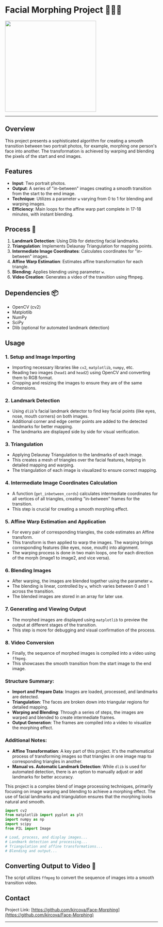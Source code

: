 # Facial Morphing Project 🧑🔄👩


<img src='output.gif' width='300'>

-------------
## Overview
This project presents a sophisticated algorithm for creating a smooth transition between two portrait photos, for example, morphing one person's face into another. The transformation is achieved by warping and blending the pixels of the start and end images. 

## Features
- **Input**: Two portrait photos.
- **Output**: A series of "in-between" images creating a smooth transition from the start to the end image.
- **Technique**: Utilizes a parameter `w` varying from 0 to 1 for blending and warping images.
- **Efficiency**: Main loops for the affine warp part complete in 17-18 minutes, with instant blending.

## Process 🔄
1. **Landmark Detection**: Using Dlib for detecting facial landmarks.
2. **Triangulation**: Implements Delaunay Triangulation for mapping points.
3. **Intermediate Image Coordinates**: Calculates coordinates for "in-between" images.
4. **Affine Warp Estimation**: Estimates affine transformation for each triangle.
5. **Blending**: Applies blending using parameter `w`.
6. **Video Creation**: Generates a video of the transition using ffmpeg.

## Dependencies 📦
- OpenCV (cv2)
- Matplotlib
- NumPy
- SciPy
- Dlib (optional for automated landmark detection)

## Usage

### 1. **Setup and Image Importing**
   - Importing necessary libraries like `cv2`, `matplotlib`, `numpy`, etc.
   - Reading two images (`head1` and `head2`) using OpenCV and converting them to RGB format.
   - Cropping and resizing the images to ensure they are of the same dimensions.

### 2. **Landmark Detection**
   - Using `dlib`'s facial landmark detector to find key facial points (like eyes, nose, mouth corners) on both images.
   - Additional corner and edge center points are added to the detected landmarks for better mapping.
   - The landmarks are displayed side by side for visual verification.

### 3. **Triangulation**
   - Applying Delaunay Triangulation to the landmarks of each image.
   - This creates a mesh of triangles over the facial features, helping in detailed mapping and warping.
   - The triangulation of each image is visualized to ensure correct mapping.

### 4. **Intermediate Image Coordinates Calculation**
   - A function (`get_inbetween_cords`) calculates intermediate coordinates for all vertices of all triangles, creating "in-between" frames for the transition.
   - This step is crucial for creating a smooth morphing effect.

### 5. **Affine Warp Estimation and Application**
   - For every pair of corresponding triangles, the code estimates an Affine transform.
   - This transform is then applied to warp the images. The warping brings corresponding features (like eyes, nose, mouth) into alignment.
   - The warping process is done in two main loops, one for each direction of the morph (image1 to image2, and vice versa).

### 6. **Blending Images**
   - After warping, the images are blended together using the parameter `w`.
   - The blending is linear, controlled by `w`, which varies between 0 and 1 across the transition.
   - The blended images are stored in an array for later use.

### 7. **Generating and Viewing Output**
   - The morphed images are displayed using `matplotlib` to preview the output at different stages of the transition.
   - This step is more for debugging and visual confirmation of the process.

### 8. **Video Conversion**
   - Finally, the sequence of morphed images is compiled into a video using `ffmpeg`.
   - This showcases the smooth transition from the start image to the end image.

### Structure Summary:
- **Import and Prepare Data**: Images are loaded, processed, and landmarks are detected.
- **Triangulation**: The faces are broken down into triangular regions for detailed mapping.
- **Warping and Blending**: Through a series of steps, the images are warped and blended to create intermediate frames.
- **Output Generation**: The frames are compiled into a video to visualize the morphing effect.

### Additional Notes:
- **Affine Transformation**: A key part of this project. It's the mathematical process of transforming images so that triangles in one image map to corresponding triangles in another.
- **Manual vs. Automatic Landmark Detection**: While `dlib` is used for automated detection, there is an option to manually adjust or add landmarks for better accuracy.

This project is a complex blend of image processing techniques, primarily focusing on image warping and blending to achieve a morphing effect. The use of facial landmarks and triangulation ensures that the morphing looks natural and smooth.


```python
import cv2
from matplotlib import pyplot as plt
import numpy as np
import scipy
from PIL import Image

# Load, process, and display images...
# Landmark detection and processing...
# Triangulation and affine transformations...
# Blending and output...
```

## Converting Output to Video 🎥
The script utilizes `ffmpeg` to convert the sequence of images into a smooth transition video.

## Contact

Project Link: [https://github.com/kircova/Face-Morphing](https://github.com/kircova/Face-Morphing)

---
